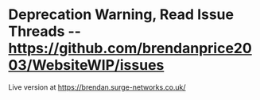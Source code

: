 # Deprecation Warning, Read Issue Threads -- https://github.com/brendanprice2003/WebsiteWIP/issues
Live version at https://brendan.surge-networks.co.uk/
